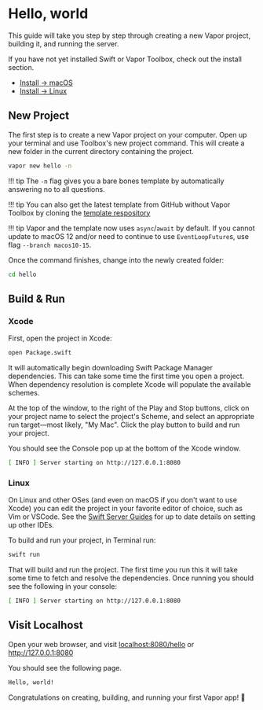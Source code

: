 # Hello, world

This guide will take you step by step through creating a new Vapor project, building it, and running the server.

If you have not yet installed Swift or Vapor Toolbox, check out the install section.

- [Install &rarr; macOS](../install/macos.md)
- [Install &rarr; Linux](../install/linux.md)

## New Project

The first step is to create a new Vapor project on your computer. Open up your terminal and use Toolbox's new project command. This will create a new folder in the current directory containing the project.

```sh
vapor new hello -n
```

!!! tip
	The `-n` flag gives you a bare bones template by automatically answering no to all questions.

!!! tip
    You can also get the latest template from GitHub without Vapor Toolbox by cloning the [template respository](https://github.com/vapor/template-bare)

!!! tip
	Vapor and the template now uses `async`/`await` by default.
	If you cannot update to macOS 12 and/or need to continue to use `EventLoopFuture`s, 
	use flag `--branch macos10-15`.

Once the command finishes, change into the newly created folder:


```sh
cd hello
```

## Build & Run

### Xcode

First, open the project in Xcode:

```sh
open Package.swift
```

It will automatically begin downloading Swift Package Manager dependencies. This can take some time the first time you open a project. When dependency resolution is complete Xcode will populate the available schemes. 

At the top of the window, to the right of the Play and Stop buttons, click on your project name to select the project's Scheme, and select an appropriate run target—most likely, "My Mac". Click the play button to build and run your project.

You should see the Console pop up at the bottom of the Xcode window.

```sh
[ INFO ] Server starting on http://127.0.0.1:8080
```

### Linux

On Linux and other OSes (and even on macOS if you don't want to use Xcode) you can edit the project in your favorite editor of choice, such as Vim or VSCode. See the [Swift Server Guides](https://github.com/swift-server/guides/blob/main/docs/setup-and-ide-alternatives.md) for up to date details on setting up other IDEs.

To build and run your project, in Terminal run:

```sh
swift run
```

That will build and run the project. The first time you run this it will take some time to fetch and resolve the dependencies. Once running you should see the following in your console:

```sh
[ INFO ] Server starting on http://127.0.0.1:8080
```

## Visit Localhost

Open your web browser, and visit <a href="http://localhost:8080/hello" target="_blank">localhost:8080/hello</a> or <a href="http://127.0.0.1:8080" target="_blank">http://127.0.0.1:8080</a>

You should see the following page.

```html
Hello, world!
```

Congratulations on creating, building, and running your first Vapor app! 🎉
